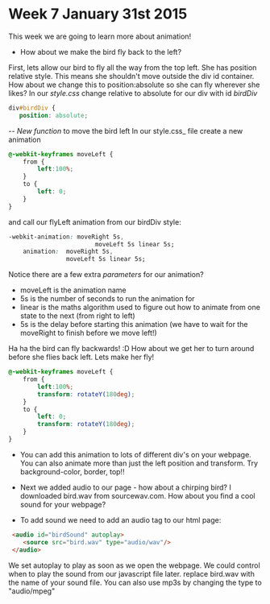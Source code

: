 # Week 7 January 31st 2015
This week we are going to learn more about animation!

- How about we make the bird fly back to the left?

First, lets allow our bird to fly all the way from the top left. She has position relative style. This means she shouldn't
move outside the div id container. How about we change this to position:absolute so she can fly wherever
 she likes?
 In our _style.css_ change relative to absolute for our div with id _birdDiv_
 ```css
div#birdDiv {
	position: absolute;
 ```
-- *New function* to move the bird left
In our style.css_ file create a new animation
```css
@-webkit-keyframes moveLeft {
    from {
    	left:100%;
    }
    to {
    	left: 0;
    }
}
```

and call our flyLeft animation from our birdDiv style:
```css
-webkit-animation: moveRight 5s,
						moveLeft 5s linear 5s;
	animation:  moveRight 5s,
				moveLeft 5s linear 5s;
```
Notice there are a few extra _parameters_ for our animation?
- moveLeft is the animation name
- 5s is the number of seconds to run the animation for
- linear is the maths algorithm used to figure out how to animate from one state to the next (from right to left)
- 5s is the delay before starting this animation (we have to wait for the moveRight to finish before we move left!)

Ha ha the bird can fly backwards! :D How about we get her to turn around before she flies back left.
Lets make her fly!
```css
@-webkit-keyframes moveLeft {
    from {
    	left:100%;
		transform: rotateY(180deg);
    }
    to {
    	left: 0;
		transform: rotateY(180deg);
    }
}
```

- You can add this animation to lots of different div's on your webpage. You can also animate more than just the left
position and transform. Try background-color, border, top!!

- Next we added audio to our page - how about a chirping bird? I downloaded bird.wav from sourcewav.com. How about
you find a cool sound for your webpage?

- To add sound we need to add an audio tag to our html page:
```html
 <audio id="birdSound" autoplay>
	<source src="bird.wav" type="audio/wav"/>
 </audio>
```
We set autoplay to play as soon as we open the webpage. We could control when to play the sound from our javascript file later.
replace bird.wav with the name of your sound file. You can also use mp3s by changing the type to "audio/mpeg"



